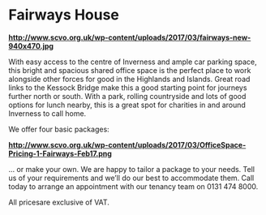 # Fairways House

**http://www.scvo.org.uk/wp-content/uploads/2017/03/fairways-new-940x470.jpg**

With easy access to the centre of Inverness and ample car parking space, this bright and spacious shared office space is the perfect place to work alongside other forces for good in the Highlands and Islands. Great road links to the Kessock Bridge make this a good starting point for journeys further north or south. With a park, rolling countryside and lots of good options for lunch nearby, this is a great spot for charities in and around Inverness to call home.

We offer four basic packages:

**http://www.scvo.org.uk/wp-content/uploads/2017/03/OfficeSpace-Pricing-1-Fairways-Feb17.png**

… or make your own. We are happy to tailor a package to your needs. Tell us of your requirements and we’ll do our best to accommodate them. Call today to arrange an appointment with our tenancy team on 0131 474 8000.

All pricesare exclusive of VAT. 

